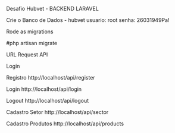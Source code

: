 Desafio Hubvet - BACKEND LARAVEL

Crie o Banco de Dados - hubvet
usuario: root
senha: 26031949Pa!

Rode as migrations

#php artisan migrate

URL Request API 

Login 

Registro
http://localhost/api/register 

Login
http://localhost/api/login

Logout
http://localhost/api/logout


Cadastro Setor
http://localhost/api/sector

Cadastro Produtos
http://localhost/api/products



